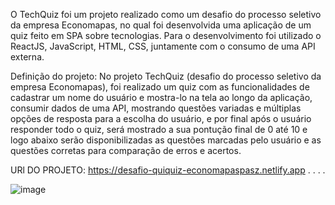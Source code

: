 O TechQuiz foi um projeto realizado como um desafio do processo seletivo da empresa Economapas, no qual foi desenvolvida uma aplicação de um quiz feito em SPA sobre tecnologias. Para o desenvolvimento foi utilizado o ReactJS, JavaScript, HTML, CSS, juntamente com o consumo de uma API externa.

Definição do projeto: No projeto TechQuiz (desafio do processo seletivo da empresa Economapas), foi realizado um quiz com as funcionalidades de cadastrar um nome do usuário e mostra-lo na tela ao longo da aplicação, consumir dados de uma API, mostrando questões variadas e múltiplas opções de resposta para a escolha do usuário, e por final após o usuário responder todo o quiz, será mostrado a sua pontução final de 0 até 10 e logo abaixo serão disponibilizadas  as questões marcadas pelo usuário e as questões corretas para comparação de erros e acertos. 


URl DO PROJETO: https://desafio-quiquiz-economapaspasz.netlify.app
.
.
.
.






![image](https://user-images.githubusercontent.com/64990900/140851682-5bfb2a76-ed08-4471-9fde-36f5ec161a93.png)
